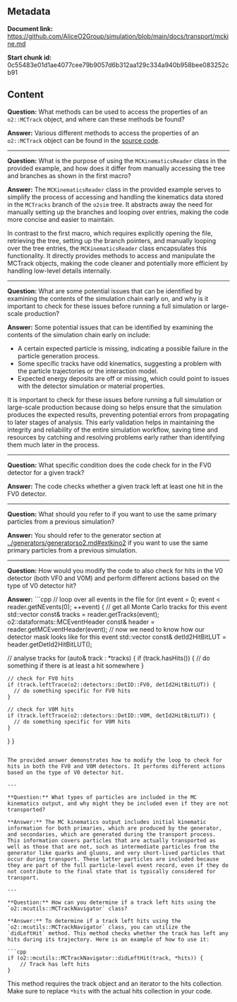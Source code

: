 ## Metadata

**Document link:** https://github.com/AliceO2Group/simulation/blob/main/docs/transport/mckine.md

**Start chunk id:** 0c55483e01d1ae4077cee79b9057d6b312aa129c334a940b958bee083252cb91

## Content

**Question:** What methods can be used to access the properties of an `o2::MCTrack` object, and where can these methods be found?

**Answer:** Various different methods to access the properties of an `o2::MCTrack` object can be found in the [source code](https://github.com/AliceO2Group/AliceO2/blob/dev/DataFormats/simulation/include/SimulationDataFormat/MCTrack.h).

---

**Question:** What is the purpose of using the `MCKinematicsReader` class in the provided example, and how does it differ from manually accessing the tree and branches as shown in the first macro?

**Answer:** The `MCKinematicsReader` class in the provided example serves to simplify the process of accessing and handling the kinematics data stored in the `MCTracks` branch of the `o2sim` tree. It abstracts away the need for manually setting up the branches and looping over entries, making the code more concise and easier to maintain.

In contrast to the first macro, which requires explicitly opening the file, retrieving the tree, setting up the branch pointers, and manually looping over the tree entries, the `MCKinematicsReader` class encapsulates this functionality. It directly provides methods to access and manipulate the MCTrack objects, making the code cleaner and potentially more efficient by handling low-level details internally.

---

**Question:** What are some potential issues that can be identified by examining the contents of the simulation chain early on, and why is it important to check for these issues before running a full simulation or large-scale production?

**Answer:** Some potential issues that can be identified by examining the contents of the simulation chain early on include:

- A certain expected particle is missing, indicating a possible failure in the particle generation process.
- Some specific tracks have odd kinematics, suggesting a problem with the particle trajectories or the interaction model.
- Expected energy deposits are off or missing, which could point to issues with the detector simulation or material properties.

It is important to check for these issues before running a full simulation or large-scale production because doing so helps ensure that the simulation produces the expected results, preventing potential errors from propagating to later stages of analysis. This early validation helps in maintaining the integrity and reliability of the entire simulation workflow, saving time and resources by catching and resolving problems early rather than identifying them much later in the process.

---

**Question:** What specific condition does the code check for in the FV0 detector for a given track?

**Answer:** The code checks whether a given track left at least one hit in the FV0 detector.

---

**Question:** What should you refer to if you want to use the same primary particles from a previous simulation?

**Answer:** You should refer to the generator section at [../generators/generatorso2.md#extkino2](../generators/generatorso2.md#extkino2) if you want to use the same primary particles from a previous simulation.

---

**Question:** How would you modify the code to also check for hits in the V0 detector (both VF0 and V0M) and perform different actions based on the type of V0 detector hit?

**Answer:** ```cpp
// loop over all events in the file
for (int event = 0; event < reader.getNEvents(0); ++event) {
  // get all Monte Carlo tracks for this event
  std::vector<MCTrack> const& tracks = reader.getTracks(event);
  o2::dataformats::MCEventHeader const& header = reader.getMCEventHeader(event);
  // now we need to know how our detector mask looks like for this event
  std::vector<int> const& detId2HitBitLUT = header.getDetId2HitBitLUT();

  // analyse tracks
  for (auto& track : *tracks) {
    if (track.hasHits()) {
      // do something if there is at least a hit somewhere
    }

    // check for FV0 hits
    if (track.leftTrace(o2::detectors::DetID::FV0, detId2HitBitLUT)) {
      // do something specific for FV0 hits
    }

    // check for V0M hits
    if (track.leftTrace(o2::detectors::DetID::V0M, detId2HitBitLUT)) {
      // do something specific for V0M hits
    }
  }
}
```

The provided answer demonstrates how to modify the loop to check for hits in both the FV0 and V0M detectors. It performs different actions based on the type of V0 detector hit.

---

**Question:** What types of particles are included in the MC kinematics output, and why might they be included even if they are not transported?

**Answer:** The MC kinematics output includes initial kinematic information for both primaries, which are produced by the generator, and secondaries, which are generated during the transport process. This information covers particles that are actually transported as well as those that are not, such as intermediate particles from the generator like quarks and gluons, and very short-lived particles that occur during transport. These latter particles are included because they are part of the full particle-level event record, even if they do not contribute to the final state that is typically considered for transport.

---

**Question:** How can you determine if a track left hits using the `o2::mcutils::MCTrackNavigator` class?

**Answer:** To determine if a track left hits using the `o2::mcutils::MCTrackNavigator` class, you can utilize the `didLeftHit` method. This method checks whether the track has left any hits during its trajectory. Here is an example of how to use it:

```cpp
if (o2::mcutils::MCTrackNavigator::didLeftHit(track, *hits)) {
    // Track has left hits
}
```

This method requires the track object and an iterator to the hits collection. Make sure to replace `*hits` with the actual hits collection in your code.